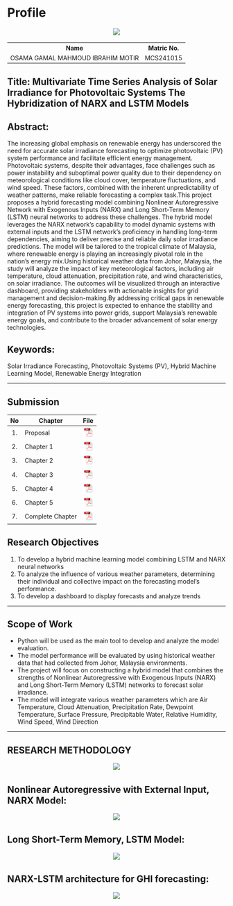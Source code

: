 # Profile

<p align="center"><img height="300px" src="https://github.com/drshahizan/research-design/blob/main/proposal/proposal24251/OsamaGamal01/images/osama.jpg"></p>

<table align="center">
  <tr>
    <th>Name</th>
    <th>Matric No.</th>
  </tr>
  <tr>
    <td>OSAMA GAMAL MAHMOUD IBRAHIM MOTIR</td>
    <td>MCS241015</td>
  </tr>
</table>


## Title: Multivariate Time Series Analysis of Solar Irradiance for Photovoltaic Systems The Hybridization of NARX and LSTM Models

## Abstract:
The increasing global emphasis on renewable energy has underscored the need for accurate solar irradiance forecasting to optimize photovoltaic (PV) system performance and facilitate efficient energy management. Photovoltaic systems, despite their advantages, face challenges such as power instability and suboptimal power quality due to their dependency on meteorological conditions like cloud cover, temperature fluctuations, and wind speed. These factors, combined with the inherent unpredictability of weather patterns, make reliable forecasting a complex task.This project proposes a hybrid forecasting model combining Nonlinear Autoregressive Network with Exogenous Inputs (NARX) and Long Short-Term Memory (LSTM) neural networks to address these challenges. The hybrid model leverages the NARX network’s capability to model dynamic systems with external inputs and the LSTM network’s proficiency in handling long-term dependencies, aiming to deliver precise and reliable daily solar irradiance predictions. The model will be tailored to the tropical climate of Malaysia, where renewable energy is playing an increasingly pivotal role in the nation’s energy mix.Using historical weather data from Johor, Malaysia, the study will analyze the impact of key meteorological factors, including air temperature, cloud attenuation, precipitation rate, and wind characteristics, on solar irradiance. The outcomes will be visualized through an interactive dashboard, providing stakeholders with actionable insights for grid management and decision-making.By addressing critical gaps in renewable energy forecasting, this project is expected to enhance the stability and integration of PV systems into power grids, support Malaysia’s renewable energy goals, and contribute to the broader advancement of solar energy technologies.
## Keywords: 
Solar Irradiance Forecasting, Photovoltaic Systems (PV), Hybrid Machine Learning Model, Renewable Energy Integration


---
## Submission

| No  | Chapter     |                                                 File |
| :-: | ---------- | :---------------------------------------------------------------------------------------------------: |
|  1.  | Proposal | <a href="Osama Gamal Project Proposal .pdf"><img src="../../../images/pdf.svg" width="24px" height="24px"></a> |
|  2.  | Chapter 1 | <a href="Chapter 1/"><img src="../../../images/pdf.svg" width="24px" height="24px"></a> |
|  3.  | Chapter 2 | <a href="Chapter 2/"><img src="../../../images/pdf.svg" width="24px" height="24px"></a> |
|  4.  | Chapter 3 | <a href="Chapter 3/"><img src="../../../images/pdf.svg" width="24px" height="24px"></a> |
|  5.  | Chapter 4 | <a href="Chapter 4/"><img src="../../../images/pdf.svg" width="24px" height="24px"></a> |
|  6.  | Chapter 5 | <a href="Chapter 5/"><img src="../../../images/pdf.svg" width="24px" height="24px"></a> |
|  7.  | Complete Chapter | <a href="Full Chapters/"><img src="../../../images/pdf.svg" width="24px" height="24px"></a> |



## Research Objectives

1. To develop a hybrid machine learning model combining LSTM and NARX neural networks
2. To analyze the influence of various weather parameters, determining their individual and collective impact on the forecasting model’s performance.
3. To develop a dashboard to display forecasts and analyze trends

---

## Scope of Work

- Python will be used as the main tool to develop and analyze the model evaluation.
- The model performance will be evaluated by using historical weather data that had collected from Johor, Malaysia environments.
- The project will focus on constructing a hybrid model that combines the strengths of Nonlinear Autoregressive with Exogenous Inputs (NARX) and Long Short-Term Memory (LSTM) networks to forecast solar irradiance.
- The model will integrate various weather parameters which are Air Temperature, Cloud Attenuation, Precipitation Rate, Dewpoint Temperature, Surface Pressure, Precipitable Water, Relative Humidity, Wind Speed, Wind Direction

---

## RESEARCH METHODOLOGY 

<div align="center"><img src="https://github.com/drshahizan/research-design/blob/main/proposal/proposal24251/OsamaGamal01/images/FC.png"></div>


## Nonlinear Autoregressive with External Input, NARX Model:
<div align="center"><img height="200px" src="https://github.com/drshahizan/research-design/blob/main/proposal/proposal24251/OsamaGamal01/images/NARX.png"></div>


## Long Short-Term Memory, LSTM Model:
<div align="center"><img height="200px" src="https://github.com/drshahizan/research-design/blob/main/proposal/proposal24251/OsamaGamal01/images/LSTM.png"></div>

## NARX-LSTM architecture for GHI forecasting:

<div align="center"><img height="200px" src="https://github.com/drshahizan/research-design/blob/main/proposal/proposal24251/OsamaGamal01/images/HYBRID.png"></div>



